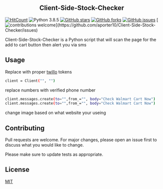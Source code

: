 <h2 align = 'center'>Client-Side-Stock-Checker</h2>

[![HitCount](http://hits.dwyl.com/sujaysathya/bunk_bot.svg?style=flat)](http://hits.dwyl.com/sujaysathya/bunk_bot)
![Python 3.8.5](https://img.shields.io/badge/Python-3.8.5-blue?style=flat&logo=python)
[![GitHub stars](https://img.shields.io/github/stars/aporter10/Client-Side-Stock-Checker?color=green)](https://github.com/aporter10/Client-Side-Stock-Checker/stargazers)
[![GitHub forks](https://img.shields.io/github/forks/aporter10/Client-Side-Stock-Checker?color=green)](https://github.com/aporter10/Client-Side-Stock-Checker/network)
[![GitHub issues](https://img.shields.io/github/issues/aporter10/Client-Side-Stock-Checker)](https://github.com/aporter10/Client-Side-Stock-Checker/issues)
[![contributions welcome](https://img.shields.io/badge/contributions-welcome-brightgreen.svg?)](https://github.com/aporter10/Client-Side-Stock-Checker/issues)


Client-Side-Stock-Checker is a Python script that will scan the page for the add to cart button then alert you via sms

## Usage
Replace with proper [twillo](https://www.twilio.com/) tokens
```bash
client = Client("", "")
```
replace numbers with verified phone number
```bash
client.messages.create(to="",from_="", body="Check Walmart Cart Now")
client.messages.create(to="",from_="", body="Check Walmart Cart Now")
```
change image based on what website your useing 

## Contributing
Pull requests are welcome. For major changes, please open an issue first to discuss what you would like to change.

Please make sure to update tests as appropriate.

## License
[MIT](https://choosealicense.com/licenses/mit/)
